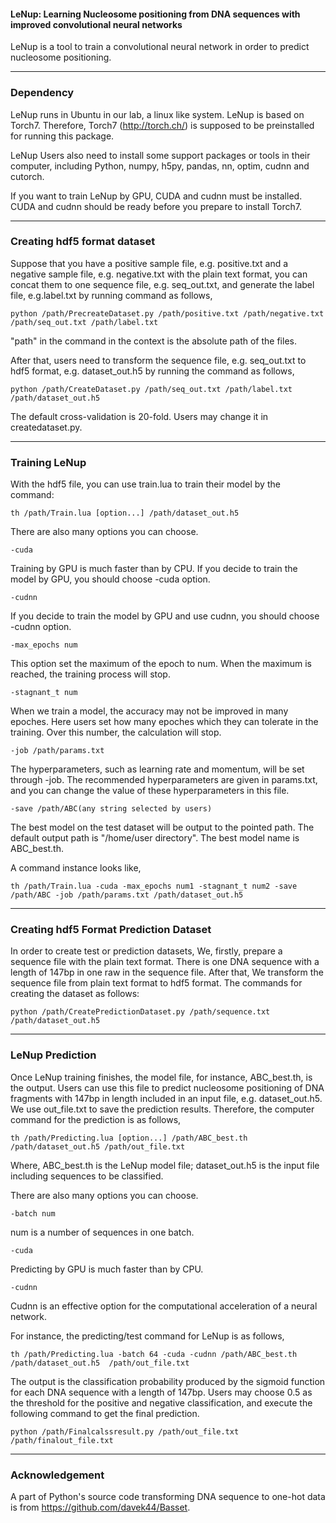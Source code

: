 #### LeNup: Learning Nucleosome positioning from DNA sequences with improved convolutional neural networks

LeNup is a tool to train a convolutional neural network in order to predict nucleosome positioning.



---------------------------------------------------------------------------------------------------
### Dependency


LeNup runs in Ubuntu in our lab, a linux like system. LeNup is based on Torch7. Therefore, Torch7 (http://torch.ch/) is supposed to be preinstalled for running this package. 

LeNup Users also need to install some support packages or tools in their computer, including Python, numpy, h5py, pandas, nn, optim, cudnn and cutorch.

If you want to train LeNup by GPU, CUDA and cudnn must be installed. CUDA and cudnn should be ready before you prepare to install Torch7.

---------------------------------------------------------------------------------------------------
### Creating hdf5 format dataset

Suppose that you have a positive sample file, e.g. positive.txt and a negative sample file, e.g. negative.txt with the plain text format, you can concat them to one sequence file, e.g. seq_out.txt, and generate the label file, e.g.label.txt by running command as follows,
```
python /path/PrecreateDataset.py /path/positive.txt /path/negative.txt /path/seq_out.txt /path/label.txt
```
"path" in the command in the context is the absolute path of the files. 

After that, users need to transform the sequence file, e.g. seq_out.txt to hdf5 format, e.g. dataset_out.h5 by running the command as follows,
```
python /path/CreateDataset.py /path/seq_out.txt /path/label.txt /path/dataset_out.h5
```
The default cross-validation is 20-fold. Users may change it in createdataset.py.

---------------------------------------------------------------------------------------------------
### Training LeNup

With the hdf5 file, you can use train.lua to train their model by the command:
```
th /path/Train.lua [option...] /path/dataset_out.h5
```

There are also many options you can choose.
```
-cuda
```
Training by GPU is much faster than by CPU. If you decide to train the model by GPU, you should choose -cuda option.

```
-cudnn
```
If you decide to train the model by GPU and use cudnn, you should choose -cudnn option.

```
-max_epochs num
```
This option set the maximum of the epoch to num. When the maximum is reached, the training process will stop.

```
-stagnant_t num
```
When we train a model, the accuracy may not be improved in many epoches. Here users set how many epoches which they can tolerate in the training. Over this number, the calculation will stop.

```
-job /path/params.txt
```
The hyperparameters, such as learning rate and momentum, will be set through -job. The recommended hyperparameters are given in params.txt, and you can change the value of these hyperparameters in this file.

```
-save /path/ABC(any string selected by users)
```
The best model on the test dataset will be output to the pointed path. The default output path is "/home/user directory". The best model name is ABC_best.th.

A command instance looks like,
```
th /path/Train.lua -cuda -max_epochs num1 -stagnant_t num2 -save /path/ABC -job /path/params.txt /path/dataset_out.h5
```

---------------------------------------------------------------------------------------------------
### Creating hdf5 Format Prediction Dataset

In order to create test or prediction datasets, We, firstly, prepare a sequence file with the plain text format. There is one DNA sequence with a length of 147bp in one raw in the sequence file. After that, We transform the sequence file from plain text format to hdf5 format. The commands for creating the dataset as follows:

```
python /path/CreatePredictionDataset.py /path/sequence.txt /path/dataset_out.h5
```



---------------------------------------------------------------------------------------------------
### LeNup Prediction  


Once LeNup training finishes, the model file, for instance, ABC_best.th, is the output. Users can use this file to predict nucleosome positioning of DNA fragments with 147bp in length included in an input file, e.g. dataset_out.h5. We use out_file.txt to save the prediction results. Therefore, the computer command for the prediction is as follows,
```
th /path/Predicting.lua [option...] /path/ABC_best.th /path/dataset_out.h5 /path/out_file.txt
```
Where, ABC_best.th is the LeNup model file; dataset_out.h5 is the input file including sequences to be classified.

There are also many options you can choose.
```
-batch num
```
num is a number of sequences in one batch.

```
-cuda
```
Predicting by GPU is much faster than by CPU.

```
-cudnn
```
Cudnn is an effective option for the computational acceleration of a neural network. 


For instance, the predicting/test command for LeNup is as follows,
```
th /path/Predicting.lua -batch 64 -cuda -cudnn /path/ABC_best.th /path/dataset_out.h5  /path/out_file.txt
```

The output is the classification probability produced by the sigmoid function for each DNA sequence with a length of 147bp. Users may choose 0.5 as the threshold for the positive and negative classification, and execute the following command to get the final prediction.

```
python /path/Finalcalssresult.py /path/out_file.txt /path/finalout_file.txt
```

---------------------------------------------------------------------------------------------------
### Acknowledgement
A part of Python's source code transforming DNA sequence to one-hot data is from https://github.com/davek44/Basset.
